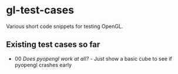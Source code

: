 # gl-test-cases
Various short code snippets for testing OpenGL.

## Existing test cases so far

* 00 *Does pyopengl work at all?* - Just show a basic cube to see if pyopengl crashes early
